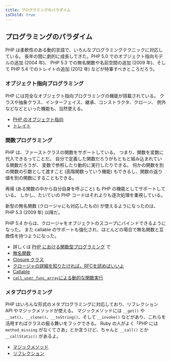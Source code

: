 ```yaml
---
title: プログラミングのパラダイム
isChild: true
---
```


## プログラミングのパラダイム

PHP は柔軟性のある動的言語で、いろんなプログラミングテクニックに対応している。
長年の間に劇的に成長してきた。PHP 5.0 でのオブジェクト指向モデルの追加 (2004 年)、
PHP 5.3 での無名関数や名前空間の追加 (2009 年)、そして
PHP 5.4 でのトレイトの追加 (2012 年) などが特筆すべきところだろう。

### オブジェクト指向プログラミング

PHP には完全なオブジェクト指向プログラミングの機能が搭載されている。
クラスや抽象クラス、インターフェイス、継承、コンストラクタ、クローン、
例外などなどといった機能も、当然使える。

* [PHP のオブジェクト指向][oop]
* [トレイト][traits]

### 関数プログラミング

PHP は、ファーストクラスの関数をサポートしている。
つまり、関数を変数に代入できるってことだ。
自分で定義した関数だろうがもともと組み込まれている関数だろうが、
変数で参照したり動的に実行したりできる。
何かの関数を別の関数の引数として渡すこと (高階関数っていう機能)
もできるし、関数の返り値を別の関数にすることもできる。

再帰 (ある関数の中から自分自身を呼ぶこと) も PHP の機能としてサポートしている。
しかし、たいていの PHP コードはそれよりも逐次処理を重視している。

新型の無名関数 (クロージャにも対応したもの) が使えるようになったのは、PHP 5.3 (2009 年) 以降だ。

PHP 5.4 からは、クロージャをオブジェクトのスコープにバインドできるようになった。
また callable のサポートも強化され、ほとんどの場合で無名関数と互換性を持つようになった。

* 詳しくは [PHP における関数型プログラミング](/pages/Functional-Programming.html) で
* [無名関数][anonymous-functions]
* [Closure クラス][closure-class]
* [クロージャの詳細を知りたければ、RFCを読めばいいよ][closures-rfc]
* [Callable][callables]
* [`call_user_func_array`による動的な関数実行][call-user-func-array]

### メタプログラミング

PHP はいろんな形式のメタプログラミングに対応しており、リフレクション API やマジックメソッドが使える。
マジックメソッドには `__get()` や `__set()`、`__clone()`、`__toString()`、そして `__invoke()`
などがあり、これらを活用すればクラスの振る舞いをフックできる。
Ruby の人がよく「PHP には `method_missing` がなくてさあ」とか言うけど、ちゃんと
`__call()` とか `__callStatic()` があるよ。

* [マジックメソッド][magic-methods]
* [リフレクション][reflection]

[namespaces]: http://php.net/manual/ja/language.namespaces.php
[overloading]: http://php.net/manual/ja/language.oop5.overloading.php
[oop]: http://www.php.net/manual/ja/language.oop5.php
[anonymous-functions]: http://www.php.net/manual/ja/functions.anonymous.php
[closure-class]: http://php.net/manual/ja/class.closure.php
[callables]: http://php.net/manual/ja/language.types.callable.php
[magic-methods]: http://php.net/manual/ja/language.oop5.magic.php
[reflection]: http://www.php.net/manual/ja/intro.reflection.php
[traits]: http://www.php.net/traits
[call-user-func-array]: http://php.net/manual/ja/function.call-user-func-array.php
[closures-rfc]: https://wiki.php.net/rfc/closures
